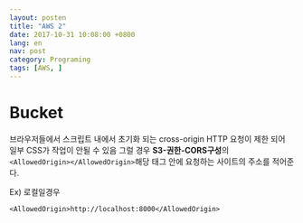 ```yaml
---
layout: posten
title: "AWS 2"
date: 2017-10-31 10:08:00 +0800
lang: en
nav: post
category: Programing
tags: [AWS, ]
---
```


# Bucket
브라우저들에서 스크립트 내에서 초기화 되는 cross-origin HTTP 요청이 제한 되어 일부 CSS가 작업이 안될 수 있음
그럴 경우 **S3-권한-CORS구성**의 ```	<AllowedOrigin></AllowedOrigin>```해당 태그 안에 요청하는 사이트의 주소를 적어준다. 

Ex) 로컬일경우
```
<AllowedOrigin>http://localhost:8000</AllowedOrigin>
```

